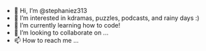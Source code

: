 - 👋 Hi, I’m @stephaniez313
- 👀 I’m interested in kdramas, puzzles, podcasts, and rainy days :)
- 🌱 I’m currently learning how to code!
- 💞️ I’m looking to collaborate on ...
- 📫 How to reach me ...

<!---
stephaniez313/stephaniez313 is a ✨ special ✨ repository because its `README.md` (this file) appears on your GitHub profile.
You can click the Preview link to take a look at your changes.
--->
